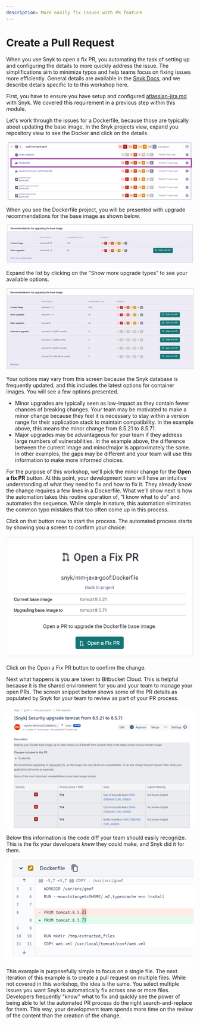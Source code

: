 ```yaml
---
description: More easily fix issues with PR feature
---
```


# Create a Pull Request

When you use Snyk to open a fix PR, you automating the task of setting up and configuring the details to more quickly address the issue. The simplifications aim to minimize typos and help teams focus on fixing issues more efficiently. General details are available in the [Snyk Docs](https://docs.snyk.io/products/snyk-open-source/open-source-basics/fixing-vulnerabilities), and we describe details specific to to this workshop here.

First, you have to ensure you have setup and configured [atlassian-jira.md](../../../getting-started/atlassian-integrations/atlassian-jira.md "mention") with Snyk. We covered this requirement in a previous step within this module.

Let's work through the issues for a Dockerfile, because those are typically about updating the base image. In the Snyk projects view, expand you repository view to see the Docker and click on the details.

![](<../../../../.gitbook/assets/image (63).png>)

When you see the Dockerfile project, you will be presented with upgrade recommendations for the base image as shown below.

![](<../../../../.gitbook/assets/image (87) (2).png>)

Expand the list by clicking on the "Show more upgrade types" to see your available options.

![](<../../../../.gitbook/assets/image (65).png>)

Your options may vary from this screen because the Snyk database is frequently updated, and this includes the latest options for container images. You will see a few options presented.

* Minor upgrades are typically seen as low-impact as they contain fewer chances of breaking changes. Your team may be motivated to make a minor change because they feel it is necessary to stay within a version range for their application stack to maintain compatibility. In the example above, this means the minor change from 8.5.21 to 8.5.71.
* Major upgrades may be advantageous for your team if they address large numbers of vulnerabilities. In the example above, the difference between the current image and minor/major is approximately the same. In other examples, the gaps may be different and your team will use this information to make more informed choices.

For the purpose of this workshop, we'll pick the minor change for the **Open a fix PR** button. At this point, your development team will have an intuitive understanding of what they need to fix and how to fix it. They already know the change requires a few lines in a Dockerfile. What we'll show next is how the automation takes this routine operation of, "I know what to do" and automates the sequence. While simple in nature, this automation eliminates the common typo mistakes that too often come up in this process.

Click on that button now to start the process. The automated process starts by showing you a screen to confirm your choice:

![](<../../../../.gitbook/assets/image (62).png>)

Click on the Open a Fix PR button to confirm the change.

Next what happens is you are taken to Bitbucket Cloud. This is helpful because it is the shared environment for you and your team to manage your open PRs. The screen snippet below shows some of the PR details as populated by Snyk for your team to review as part of your PR process.

![](<../../../../.gitbook/assets/image (80) (1).png>)

Below this information is the code diff your team should easily recognize. This is the fix your developers _knew_ they could make, and Snyk did it for them.

![](<../../../../.gitbook/assets/image (84) (1) (1).png>)

This example is purposefully simple to focus on a single file. The next iteration of this example is to create a pull request on multiple files. While not covered in this workshop, the idea is the same. You select multiple issues you want Snyk to automatically fix across one or more files. Developers frequently "know" what to fix and quickly see the power of being able to let the automated PR process do the right search-and-replace for them. This way, your development team spends more time on the review of the content than the creation of the change.
